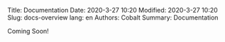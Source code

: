 Title: Documentation
Date: 2020-3-27 10:20
Modified: 2020-3-27 10:20
Slug: docs-overview
lang: en
Authors: Cobalt
Summary: Documentation

Coming Soon!
